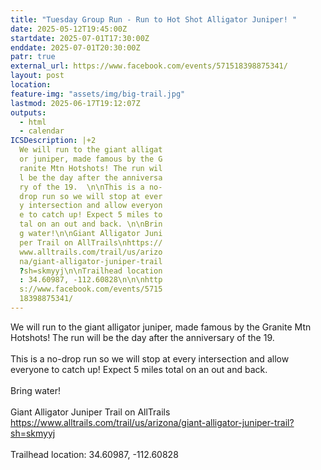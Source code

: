 ```yaml
---
title: "Tuesday Group Run - Run to Hot Shot Alligator Juniper! "
date: 2025-05-12T19:45:00Z
startdate: 2025-07-01T17:30:00Z
enddate: 2025-07-01T20:30:00Z
patr: true
external_url: https://www.facebook.com/events/571518398875341/
layout: post
location: 
feature-img: "assets/img/big-trail.jpg"
lastmod: 2025-06-17T19:12:07Z
outputs:
  - html
  - calendar
ICSDescription: |+2
  We will run to the giant alligat  or juniper, made famous by the G  ranite Mtn Hotshots! The run wil  l be the day after the anniversa  ry of the 19.  \n\nThis is a no-  drop run so we will stop at ever  y intersection and allow everyon  e to catch up! Expect 5 miles to  tal on an out and back. \n\nBrin  g water!\n\nGiant Alligator Juni  per Trail on AllTrails\nhttps://  www.alltrails.com/trail/us/arizo  na/giant-alligator-juniper-trail  ?sh=skmyyj\n\nTrailhead location  : 34.60987, -112.60828\n\n\nhttp  s://www.facebook.com/events/5715  18398875341/
---
```


We will run to the giant alligator juniper, made famous by the Granite Mtn Hotshots! The run will be the day after the anniversary of the 19.  <br>
  <br>
  This is a no-drop run so we will stop at every intersection and allow everyone to catch up! Expect 5 miles total on an out and back. <br>
  <br>
  Bring water!<br>
  <br>
  Giant Alligator Juniper Trail on AllTrails<br>
  [https://www.alltrails.com/trail/us/arizona/giant-alligator-juniper-trail?sh=skmyyj<br>
](https://www.alltrails.com/trail/us/arizona/giant-alligator-juniper-trail?sh=skmyyj<br>
)  <br>
  Trailhead location&#58; 34.60987, -112.60828<br>
  <br>
  <br>
  
